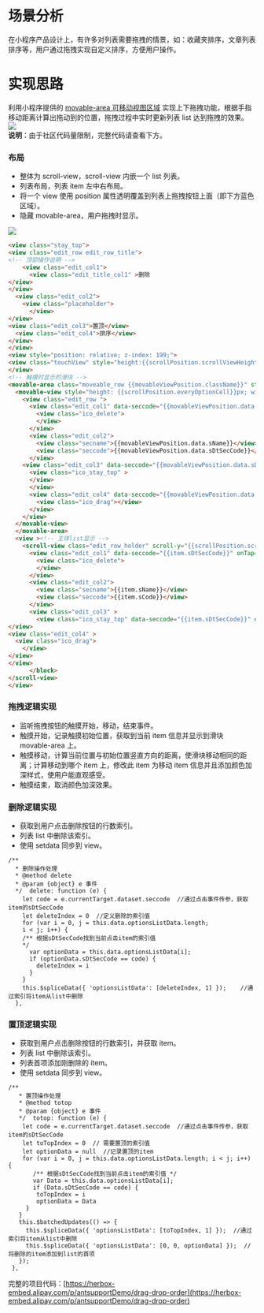 
# 场景分析
在小程序产品设计上，有许多对列表需要拖拽的情景，如：收藏夹排序，文章列表排序等，用户通过拖拽实现自定义排序，方便用户操作。

# 实现思路
利用小程序提供的 [movable-area 可移动视图区域](https://opendocs.alipay.com/mini/component/movable-area) 实现上下拖拽功能，根据手指移动距离计算出拖动到的位置，拖拽过程中实时更新列表 list 达到拖拽的效果。<br />![](https://gw.alipayobjects.com/zos/sptworksff_prod/0d9c97f2-4aef-4698-9765-b2196455a582.gif#align=left&display=inline&height=352&margin=%5Bobject%20Object%5D&originHeight=352&originWidth=200&status=done&style=none&width=200)<br />**说明**：由于社区代码量限制，完整代码请查看下方。

### 布局

- 整体为 scroll-view，scroll-view 内嵌一个 list 列表。
- 列表布局，列表 item 左中右布局。
- 将一个 view 使用 position 属性透明覆盖到列表上拖拽按钮上面（即下方蓝色区域）。
- 隐藏 movable-area，用户拖拽时显示。

![](https://gw.alipayobjects.com/zos/sptworksff_prod/2d0e9ad9-2650-4b77-bc12-42d570f8c278.png#align=left&display=inline&height=646&margin=%5Bobject%20Object%5D&originHeight=646&originWidth=375&status=done&style=none&width=375)
```html
<view class="stay_top">
<view class="edit_row edit_row_title">
<!-- 顶部操作说明 -->
    <view class="edit_col1">
      <view class="edit_title_col1" >删除
</view>
</view>
  <view class="edit_col2">
    <view class="placeholder">
      </view>
</view>
<view class="edit_col3">置顶</view>
  <view class="edit_col4">排序</view>
</view>
</view>
<view style="position: relative; z-index: 199;">
<view class="touchView" style="height:{{scrollPosition.scrollViewHeight}}px;" catchTouchStart="draggleTouch"  catchTouchMove="draggleTouch" catchTouchEnd="draggleTouch">
</view>  
<!-- 触摸时显示的滑块 -->
<movable-area class="moveable_row {{movableViewPosition.className}}" style="height: {{scrollPosition.scrollViewHeight}}px;">
  <movable-view style="height: {{scrollPosition.everyOptionCell}}px; width: 100%; background-color: #fff;" direction="vertical" x="{{movableViewPosition.x}}" y="{{movableViewPosition.y}}" inertia="{{false}}" damping="9999"  friction="9999">
    <view class="edit_row ">
      <view class="edit_col1" data-seccode="{{movableViewPosition.data.sDtSecCode}}" >
        <view class="ico_delete">
        </view>
      </view>
      <view class="edit_col2">
        <view class="secname">{{movableViewPosition.data.sName}}</view>
        <view class="seccode">{{movableViewPosition.data.sDtSecCode}}</view>
      </view>
    <view class="edit_col3" data-seccode="{{movableViewPosition.data.sDtSecCode}}" >
      <view class="ico_stay_top" >
      </view>
      </view>
      <view class="edit_col4" data-seccode="{{movableViewPosition.data.sDtSecCode}}">
        <view class="ico_drag"></view>
      </view>
    </view>
  </movable-view>
  </movable-area>
  <view ><!-- 主体list显示 -->
    <scroll-view class="edit_row_holder" scroll-y="{{scrollPosition.scrollY}}"\t\t\t\t style="height: {{scrollPosition.scrollViewHeight}}px;" onScroll="onscroll">\t\t<block a:for="{{optionsListData}}" a:key="sDtSecCode"><view class="edit_row  {{item.selectClass}}">
      <view class="edit_col1" data-seccode="{{item.sDtSecCode}}" onTap="delete">
        <view class="ico_delete">
        </view>
      </view>
      <view class="edit_col2">
        <view class="secname">{{item.sName}}</view>
        <view class="seccode">{{item.sCode}}</view>
      </view>
      <view class="edit_col3" >
        <view class="ico_stay_top" data-seccode="{{item.sDtSecCode}}" onTap="totop"></view>
</view>
<view class="edit_col4" >
  <view class="ico_drag">
    </view>
</view>
</view>
      </block>
</scroll-view>
</view>
```

### 拖拽逻辑实现

- 监听拖拽按钮的触摸开始，移动，结束事件。
- 触摸开始，记录触摸初始位置，获取到当前 item 信息并显示到滑块 movable-area 上。
- 触摸移动，计算当前位置与初始位置竖直方向的距离，使滑块移动相同的距离；计算移动到哪个 item 上，修改此 item 为移动 item 信息并且添加颜色加深样式，使用户能直观感受。
- 触摸结束，取消颜色加深效果。

### 删除逻辑实现

- 获取到用户点击删除按钮的行数索引。
- 列表 list 中删除该索引。
- 使用 setdata 同步到 view。
```
/** 
  * 删除操作处理  
  * @method delete  
  * @param {object} e 事件 
  */  delete: function (e) {
    let code = e.currentTarget.dataset.seccode  //通过点击事件传参，获取item的sDtSecCode
    let deleteIndex = 0  //定义删除的索引值
    for (var i = 0, j = this.data.optionsListData.length; 
    i < j; i++) {
    /** 根据sDtSecCode找到当前点击item的索引值 
    */      
      var optionData = this.data.optionsListData[i];      
      if (optionData.sDtSecCode == code) {        
        deleteIndex = i     
      }   
    }   
    this.$spliceData({ 'optionsListData': [deleteIndex, 1] });    //通过索引将item从list中删除
  },
```

### 置顶逻辑实现

- 获取到用户点击删除按钮的行数索引，并获取 item。
- 列表 list 中删除该索引。
- 列表首项添加刚删除的 item。
- 使用 setdata 同步到 view。
```
/**
   * 置顶操作处理   
   * @method totop  
   * @param {object} e 事件 
   */  totop: function (e) {
    let code = e.currentTarget.dataset.seccode  //通过点击事件传参，获取item的sDtSecCode   
    let toTopIndex = 0  // 需要置顶的索引值   
    let optionData = null  //记录置顶的item   
    for (var i = 0, j = this.data.optionsListData.length; i < j; i++) {    
       /** 根据sDtSecCode找到当前点击item的索引值 */    
       var Data = this.data.optionsListData[i];   
       if (Data.sDtSecCode == code) {
        toTopIndex = i     
        optionData = Data
     }
   }
   this.$batchedUpdates(() => {
     this.$spliceData({ 'optionsListData': [toTopIndex, 1] });  //通过索引将item从list中删除     
     this.$spliceData({ 'optionsListData': [0, 0, optionData] });  //将删除的item添加到list的首项
   }); 
 },
```
完整的项目代码：[https://herbox-embed.alipay.com/p/antsupportDemo/drag-drop-order](https://herbox-embed.alipay.com/p/antsupportDemo/drag-drop-order)<br /> <br /> <br /> 
